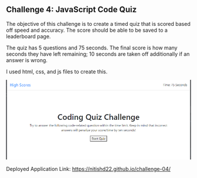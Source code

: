 ## Challenge 4: JavaScript Code Quiz

The objective of this challenge is to create a timed quiz that is scored based off speed and accuracy. The score should be able to be saved to a leaderboard page.

The quiz has 5 questions and 75 seconds. The final score is how many seconds they have left remaining; 10 seconds are taken off additionally if an answer is wrong.

I used html, css, and js files to create this.

![quiz pic](/assets/images/application-screenshot.png)

Deployed Application Link: https://nitishd22.github.io/challenge-04/